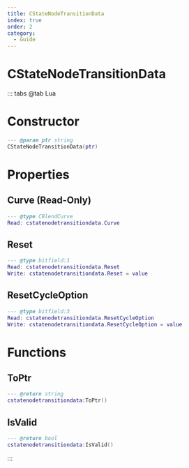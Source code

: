 ```yaml
---
title: CStateNodeTransitionData
index: true
order: 2
category:
  - Guide
---
```


# CStateNodeTransitionData

::: tabs
@tab Lua
# Constructor
```lua
--- @param ptr string
CStateNodeTransitionData(ptr)
```
# Properties
## Curve (Read-Only)
```lua
--- @type CBlendCurve
Read: cstatenodetransitiondata.Curve
```
## Reset 
```lua
--- @type bitfield:1
Read: cstatenodetransitiondata.Reset
Write: cstatenodetransitiondata.Reset = value
```
## ResetCycleOption 
```lua
--- @type bitfield:3
Read: cstatenodetransitiondata.ResetCycleOption
Write: cstatenodetransitiondata.ResetCycleOption = value
```
# Functions
## ToPtr
```lua
--- @return string
cstatenodetransitiondata:ToPtr()
```
## IsValid
```lua
--- @return bool
cstatenodetransitiondata:IsValid()
```

:::